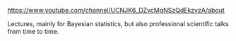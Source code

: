 https://www.youtube.com/channel/UCNJK6_DZvcMqNSzQdEkzvzA/about

Lectures, mainly for Bayesian statistics, but also professional scientific talks from time to time.
